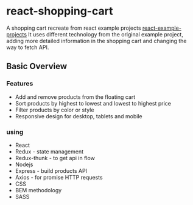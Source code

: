 # react-shopping-cart
A shopping cart recreate from react example projects [react-example-projects](https://reactjs.org/community/examples.html)
It uses different technology from the original example project,  adding more detailed information in the shopping cart and changing the way to fetch API.

## Basic Overview

### Features
* Add and remove products from the floating cart
* Sort products by highest to lowest and lowest to highest price
* Filter products by color or style
* Responsive design for desktop, tablets and mobile

### using
* React
 * Redux - state management
 * Redux-thunk - to get api in flow
* Nodejs
 * Express - build products API
* Axios - for promise HTTP requests
* CSS
 * BEM methodology
 * SASS
